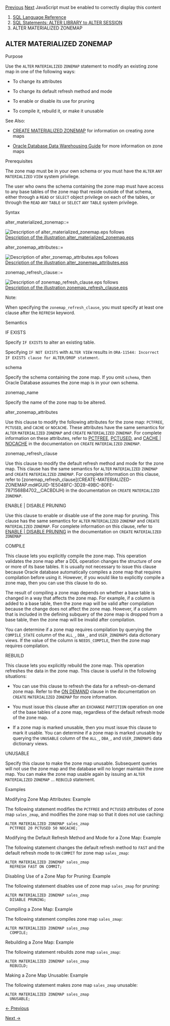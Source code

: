 [Previous](ALTER-MATERIALIZED-VIEW-LOG.md) [Next](alter-mle-env.md)
JavaScript must be enabled to correctly display this content

  1. [SQL Language Reference ](index.md)
  2. [ SQL Statements: ALTER LIBRARY to ALTER SESSION](SQL-Statements-ALTER-LIBRARY-to-ALTER-SESSION.md)
  3. ALTER MATERIALIZED ZONEMAP

## ALTER MATERIALIZED ZONEMAP

Purpose

Use the `ALTER` `MATERIALIZED` `ZONEMAP` statement to modify an existing zone
map in one of the following ways:

  * To change its attributes

  * To change its default refresh method and mode

  * To enable or disable its use for pruning

  * To compile it, rebuild it, or make it unusable

See Also:

  * [CREATE MATERIALIZED ZONEMAP](CREATE-MATERIALIZED-ZONEMAP.md#GUID-1E5048FC-3D28-49BC-80FE-7871568B4702) for information on creating zone maps 

  * [Oracle Database Data Warehousing Guide](/pls/topic/lookup?ctx=en/database/oracle/oracle-database/23/sqlrf&id=DWHSG9355) for more information on zone maps 

Prerequisites

The zone map must be in your own schema or you must have the `ALTER` `ANY`
`MATERIALIZED` `VIEW` system privilege.

The user who owns the schema containing the zone map must have access to any
base tables of the zone map that reside outside of that schema, either through
a `READ` or `SELECT` object privilege on each of the tables, or through the
`READ` `ANY` `TABLE` or `SELECT` `ANY` `TABLE` system privilege.

Syntax

alter_materialized_zonemap::=

![Description of alter_materialized_zonemap.eps
follows](https://docs.oracle.com/en/database/oracle/oracle-database/23/sqlrf/img/alter_materialized_zonemap.gif)  
[Description of the illustration
alter_materialized_zonemap.eps](img_text/alter_materialized_zonemap.md)

alter_zonemap_attributes::=

![Description of alter_zonemap_attributes.eps
follows](https://docs.oracle.com/en/database/oracle/oracle-database/23/sqlrf/img/alter_zonemap_attributes.gif)  
[Description of the illustration
alter_zonemap_attributes.eps](img_text/alter_zonemap_attributes.md)

zonemap_refresh_clause::=

![Description of zonemap_refresh_clause.eps
follows](https://docs.oracle.com/en/database/oracle/oracle-database/23/sqlrf/img/zonemap_refresh_clause.gif)  
[Description of the illustration
zonemap_refresh_clause.eps](img_text/zonemap_refresh_clause.md)

Note:

When specifying the `zonemap_refresh_clause`, you must specify at least one
clause after the `REFRESH` keyword.

Semantics

IF EXISTS

Specify `IF EXISTS` to alter an existing table.

Specifying `IF NOT EXISTS` with `ALTER VIEW` results in `ORA-11544: Incorrect
IF EXISTS clause for ALTER/DROP statement`.

schema

Specify the schema containing the zone map. If you omit `schema`, then Oracle
Database assumes the zone map is in your own schema.

zonemap_name

Specify the name of the zone map to be altered.

alter_zonemap_attributes

Use this clause to modify the following attributes for the zone map: `PCTFREE`, `PCTUSED`, and `CACHE` or `NOCACHE`. These attributes have the same semantics for `ALTER` `MATERIALIZED` `ZONEMAP` and `CREATE` `MATERIALIZED` `ZONEMAP`. For complete information on these attributes, refer to [PCTFREE](CREATE-MATERIALIZED-ZONEMAP.md#GUID-1E5048FC-3D28-49BC-80FE-7871568B4702__CACDIEDG), [PCTUSED](CREATE-MATERIALIZED-ZONEMAP.md#GUID-1E5048FC-3D28-49BC-80FE-7871568B4702__CACJGFEF), and [CACHE | NOCACHE](CREATE-MATERIALIZED-ZONEMAP.md#GUID-1E5048FC-3D28-49BC-80FE-7871568B4702__CACIGEHI) in the documentation on `CREATE` `MATERIALIZED` `ZONEMAP`. 

zonemap_refresh_clause

Use this clause to modify the default refresh method and mode for the zone
map. This clause has the same semantics for `ALTER` `MATERIALIZED` `ZONEMAP`
and `CREATE` `MATERIALIZED` `ZONEMAP`. For complete information on this
clause, refer to [zonemap_refresh_clause](CREATE-MATERIALIZED-
ZONEMAP.md#GUID-1E5048FC-3D28-49BC-80FE-7871568B4702__CACBDIJH) in the
documentation on `CREATE` `MATERIALIZED` `ZONEMAP`.

ENABLE | DISABLE PRUNING

Use this clause to enable or disable use of the zone map for pruning. This clause has the same semantics for `ALTER` `MATERIALIZED` `ZONEMAP` and `CREATE` `MATERIALIZED` `ZONEMAP`. For complete information on this clause, refer to [ENABLE | DISABLE PRUNING](CREATE-MATERIALIZED-ZONEMAP.md#GUID-1E5048FC-3D28-49BC-80FE-7871568B4702__CACEAADH) in the documentation on `CREATE` `MATERIALIZED` `ZONEMAP`

COMPILE

This clause lets you explicitly compile the zone map. This operation validates
the zone map after a DDL operation changes the structure of one or more of its
base tables. It is usually not necessary to issue this clause because Oracle
database automatically compiles a zone map that requires compilation before
using it. However, if you would like to explicitly compile a zone map, then
you can use this clause to do so.

The result of compiling a zone map depends on whether a base table is changed
in a way that affects the zone map. For example, if a column is added to a
base table, then the zone map will be valid after compilation because the
change does not affect the zone map. However, if a column that is included in
the defining subquery of the zone map is dropped from a base table, then the
zone map will be invalid after compilation.

You can determine if a zone map requires compilation by querying the
`COMPILE_STATE` column of the `ALL_`, `DBA_`, and `USER_ZONEMAPS` data
dictionary views. If the value of the column is `NEEDS_COMPILE`, then the zone
map requires compilation.

REBUILD

This clause lets you explicitly rebuild the zone map. This operation refreshes
the data in the zone map. This clause is useful in the following situations:

  * You can use this clause to refresh the data for a refresh-on-demand zone map. Refer to the [ON DEMAND](CREATE-MATERIALIZED-ZONEMAP.md#GUID-1E5048FC-3D28-49BC-80FE-7871568B4702__CACFCGJJ) clause in the documentation on `CREATE` `MATERIALIZED` `ZONEMAP` for more information. 

  * You must issue this clause after an `EXCHANGE` `PARTITION` operation on one of the base tables of a zone map, regardless of the default refresh mode of the zone map. 

  * If a zone map is marked unusable, then you must issue this clause to mark it usable. You can determine if a zone map is marked unusable by querying the `UNUSABLE` column of the `ALL_`, `DBA_`, and `USER_ZONEMAPS` data dictionary views. 

UNUSABLE

Specify this clause to make the zone map unusable. Subsequent queries will not
use the zone map and the database will no longer maintain the zone map. You
can make the zone map usable again by issuing an `ALTER` `MATERIALIZED`
`ZONEMAP` ... `REBUILD` statement.

Examples

Modifying Zone Map Attributes: Example

The following statement modifies the `PCTFREE` and `PCTUSED` attributes of
zone map `sales_zmap`, and modifies the zone map so that it does not use
caching:

    
    
    ALTER MATERIALIZED ZONEMAP sales_zmap
      PCTFREE 20 PCTUSED 50 NOCACHE;

Modifying the Default Refresh Method and Mode for a Zone Map: Example

The following statement changes the default refresh method to `FAST` and the
default refresh mode to `ON` `COMMIT` for zone map `sales_zmap`:

    
    
    ALTER MATERIALIZED ZONEMAP sales_zmap
      REFRESH FAST ON COMMIT;

Disabling Use of a Zone Map for Pruning: Example

The following statement disables use of zone map `sales_zmap` for pruning:

    
    
    ALTER MATERIALIZED ZONEMAP sales_zmap
      DISABLE PRUNING;

Compiling a Zone Map: Example

The following statement compiles zone map `sales_zmap`:

    
    
    ALTER MATERIALIZED ZONEMAP sales_zmap
      COMPILE;

Rebuilding a Zone Map: Example

The following statement rebuilds zone map `sales_zmap`:

    
    
    ALTER MATERIALIZED ZONEMAP sales_zmap
      REBUILD;

Making a Zone Map Unusable: Example

The following statement makes zone map `sales_zmap` unusable:

    
    
    ALTER MATERIALIZED ZONEMAP sales_zmap
      UNUSABLE;


[← Previous](ALTER-MATERIALIZED-VIEW-LOG.md)

[Next →](alter-mle-env.md)
